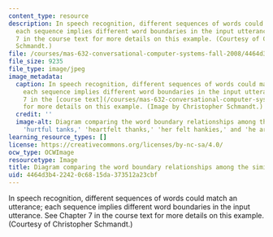 ```yaml
---
content_type: resource
description: In speech recognition, different sequences of words could match an utterance;
  each sequence implies different word boundaries in the input utterance.  See Chapter
  7 in the course text for more details on this example. (Courtesy of Christopher
  Schmandt.)
file: /courses/mas-632-conversational-computer-systems-fall-2008/4464d3b422420c6815da373512a23cbf_mas-632f08-th.jpg
file_size: 9235
file_type: image/jpeg
image_metadata:
  caption: In speech recognition, different sequences of words could match an utterance;
    each sequence implies different word boundaries in the input utterance. See chapter
    7 in the [course text](/courses/mas-632-conversational-computer-systems-fall-2008/pages/readings)
    for more details on this example. (Image by Christopher Schmandt.)
  credit: ''
  image-alt: Diagram comparing the word boundary relationships among the similar utterances
    'hurtful tanks,' 'heartfelt thanks,' 'her felt hankies,' and 'he artfully banks.'
learning_resource_types: []
license: https://creativecommons.org/licenses/by-nc-sa/4.0/
ocw_type: OCWImage
resourcetype: Image
title: Diagram comparing the word boundary relationships among the similar utterances
uid: 4464d3b4-2242-0c68-15da-373512a23cbf
---
```

In speech recognition, different sequences of words could match an utterance; each sequence implies different word boundaries in the input utterance.  See Chapter 7 in the course text for more details on this example. (Courtesy of Christopher Schmandt.)
